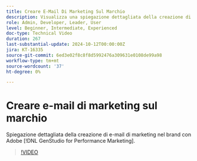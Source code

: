 ```yaml
---
title: Creare E-Mail Di Marketing Sul Marchio
description: Visualizza una spiegazione dettagliata della creazione di e-mail di marketing nel brand con Adobe [!DNL GenStudio for Performance Marketing].
role: Admin, Developer, Leader, User
level: Beginner, Intermediate, Experienced
doc-type: Technical Video
duration: 267
last-substantial-update: 2024-10-12T00:00:00Z
jira: KT-16335
source-git-commit: 6ed3e02f8c8f8d5992476a309631e0108de99a98
workflow-type: tm+mt
source-wordcount: '37'
ht-degree: 0%

---
```



# Creare e-mail di marketing sul marchio

Spiegazione dettagliata della creazione di e-mail di marketing nel brand con Adobe [!DNL GenStudio for Performance Marketing].

>[!VIDEO](https://video.tv.adobe.com/v/3435056/?learn=on)
